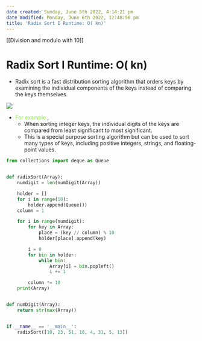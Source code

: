 ```yaml
---
date created: Sunday, June 5th 2022, 4:14:21 pm
date modified: Monday, June 6th 2022, 12:48:56 pm
title: 'Radix Sort I Runtime: O( kn)'
---
```


[[Division and modulo with 10]]

# Radix Sort I Runtime: O( kn)

- Radix sort is a fast distribution sorting algorithm that orders keys by examining the individual components of the keys instead of comparing the keys themselves.

![](https://ds055uzetaobb.cloudfront.net/brioche/uploads/IEZs8xJML3-radixsort_ed.png?width=1200)

- <span style="color:#93DF5F">For example</span> ,
	- When sorting integer keys, the individual digits of the keys are compared from least significant to most significant.
	- This is a special purpose sorting algorithm but can be used to sort many types of keys, including positive integers, strings, and floating-point values.

```python
from collections import deque as Queue


def radixSort(Array):
    numdigit = len(numDigit(Array))

    holder = []
    for i in range(10):
        holder.append(Queue())
    column = 1

    for i in range(numdigit):
        for key in Array:
            place = (key // column) % 10
            holder[place].append(key)

        i = 0
        for bin in holder:
            while bin:
                Array[i] = bin.popleft()
                i += 1

        column *= 10
    print(Array)


def numDigit(Array):
    return str(max(Array))


if __name__ == '__main__':
    radixSort([10, 23, 51, 18, 4, 31, 5, 13])
```
